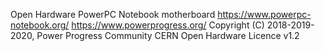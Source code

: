 Open Hardware PowerPC Notebook motherboard
https://www.powerpc-notebook.org/
https://www.powerprogress.org/
Copyright (C) 2018-2019-2020, Power Progress Community
CERN Open Hardware Licence v1.2 
